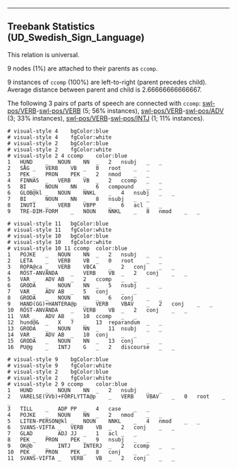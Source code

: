 

--------------------------------------------------------------------------------

## Treebank Statistics (UD_Swedish_Sign_Language)

This relation is universal.

9 nodes (1%) are attached to their parents as `ccomp`.

9 instances of `ccomp` (100%) are left-to-right (parent precedes child).
Average distance between parent and child is 2.66666666666667.

The following 3 pairs of parts of speech are connected with `ccomp`: [swl-pos/VERB]()-[swl-pos/VERB]() (5; 56% instances), [swl-pos/VERB]()-[swl-pos/ADV]() (3; 33% instances), [swl-pos/VERB]()-[swl-pos/INTJ]() (1; 11% instances).


~~~ conllu
# visual-style 4	bgColor:blue
# visual-style 4	fgColor:white
# visual-style 2	bgColor:blue
# visual-style 2	fgColor:white
# visual-style 2 4 ccomp	color:blue
1	HUND	_	NOUN	NN	_	2	nsubj	_	_
2	SÅG	_	VERB	VB	_	0	root	_	_
3	PEK	_	PRON	PEK	_	2	nmod	_	_
4	FINNAS	_	VERB	VB	_	2	ccomp	_	_
5	BI	_	NOUN	NN	_	6	compound	_	_
6	GLOB@kl	_	NOUN	NNKL	_	4	nsubj	_	_
7	BI	_	NOUN	NN	_	8	nsubj	_	_
8	INUTI	_	VERB	VBPP	_	6	acl	_	_
9	TRE-DIM-FORM	_	NOUN	NNKL	_	8	nmod	_	_

~~~


~~~ conllu
# visual-style 11	bgColor:blue
# visual-style 11	fgColor:white
# visual-style 10	bgColor:blue
# visual-style 10	fgColor:white
# visual-style 10 11 ccomp	color:blue
1	POJKE	_	NOUN	NN	_	2	nsubj	_	_
2	LETA	_	VERB	VB	_	0	root	_	_
3	ROPA@ca	_	VERB	VBCA	_	2	conj	_	_
4	RÖST-ANVÄNDA	_	VERB	VB	_	2	conj	_	_
5	VAR	_	ADV	AB	_	2	ccomp	_	_
6	GRODA	_	NOUN	NN	_	5	nsubj	_	_
7	VAR	_	ADV	AB	_	5	conj	_	_
8	GRODA	_	NOUN	NN	_	6	conj	_	_
9	HAND(GG)+HANTERA@p	_	VERB	VBAV	_	2	conj	_	_
10	RÖST-ANVÄNDA	_	VERB	VB	_	2	conj	_	_
11	VAR	_	ADV	AB	_	10	ccomp	_	_
12	hund@&	_	X	?	_	13	reparandum	_	_
13	GRODA	_	NOUN	NN	_	11	nsubj	_	_
14	VAR	_	ADV	AB	_	10	conj	_	_
15	GRODA	_	NOUN	NN	_	13	conj	_	_
16	PU@g	_	INTJ	G	_	2	discourse	_	_

~~~


~~~ conllu
# visual-style 9	bgColor:blue
# visual-style 9	fgColor:white
# visual-style 2	bgColor:blue
# visual-style 2	fgColor:white
# visual-style 2 9 ccomp	color:blue
1	HUND	_	NOUN	NN	_	2	nsubj	_	_
2	VARELSE(VVb)+FÖRFLYTTA@p	_	VERB	VBAV	_	0	root	_	_
3	TILL	_	ADP	PP	_	4	case	_	_
4	POJKE	_	NOUN	NN	_	2	nmod	_	_
5	LITEN-PERSON@kl	_	NOUN	NNKL	_	4	nmod	_	_
6	SVANS-VIFTA	_	VERB	VB	_	2	conj	_	_
7	GLAD	_	ADJ	JJ	_	1	acl	_	_
8	PEK	_	PRON	PEK	_	9	nsubj	_	_
9	OK@b	_	INTJ	INTERJ	_	2	ccomp	_	_
10	PEK	_	PRON	PEK	_	8	conj	_	_
11	SVANS-VIFTA	_	VERB	VB	_	2	conj	_	_

~~~


